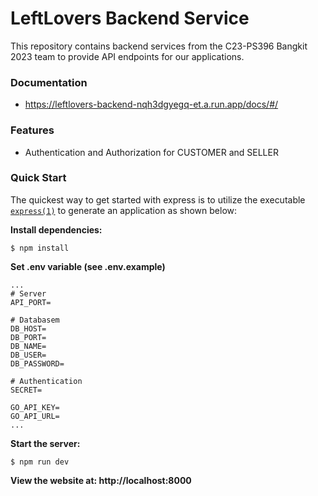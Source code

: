 # LeftLovers Backend Service

This repository contains backend services from the C23-PS396 Bangkit 2023 team to provide API endpoints for our applications.

### Documentation

- https://leftlovers-backend-nqh3dgyegq-et.a.run.app/docs/#/

### Features

- Authentication and Authorization for CUSTOMER and SELLER

### Quick Start

The quickest way to get started with express is to utilize the executable [`express(1)`](https://github.com/expressjs/generator) to generate an application as shown below:

**Install dependencies:**

```console
$ npm install
```

**Set .env variable (see .env.example)**

```
...
# Server
API_PORT=

# Databasem
DB_HOST=
DB_PORT=
DB_NAME=
DB_USER=
DB_PASSWORD=

# Authentication
SECRET=

GO_API_KEY=
GO_API_URL=
...
```

**Start the server:**

```console
$ npm run dev
```

**View the website at: http://localhost:8000**

